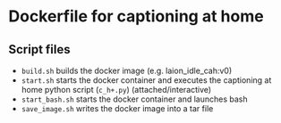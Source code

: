 # Dockerfile for captioning at home

## Script files

- `build.sh` builds the docker image (e.g. laion_idle_cah:v0)
- `start.sh` starts the docker container and executes the captioning at home python script (`c_h+.py`) (attached/interactive)
- `start_bash.sh` starts the docker container and launches bash
- `save_image.sh` writes the docker image into a tar file
